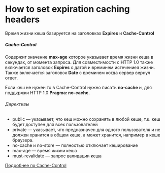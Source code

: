 # How to set expiration caching headers

Время жизни кеша базируется на заголовках **Expires** и **Cache-Control**

##### Cache-Control

Содержит значение **max-age** которое указывает время жизни кеша в секундах, от момента запроса. Для совместимости с HTTP 1.0 также включается заголовок **Expires** с датой и времинем истечениея жизни. Также включается заголовок **Date** с времинем когда сервер вернул ответ. 

Если кеш не нужен то в Cache-Control нужно писать **no-cache** и, для поддкржки HTTP 1.0 **Pragma: no-cache**.

###### Директивы

* public — указывает, что кеш можно сохранять в любой кеше, т.к. кеш будет доступен для всех пользователей
* private — указывает, что предназначен для одного пользователя и не должен хранится в общем кеше, а может хранится, например в кеше браузера.
* no-cache и no-store — полностью отключает кеширование
* max-age — время жизни кеша
* must-revalidate — запрос валидации кеша

[Подробнее по Cache-Control](https://developer.mozilla.org/ru/docs/Web/HTTP/%D0%9A%D1%8D%D1%88%D0%B8%D1%80%D0%BE%D0%B2%D0%B0%D0%BD%D0%B8%D0%B5)



